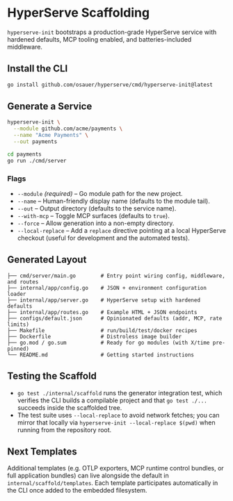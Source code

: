 # HyperServe Scaffolding

`hyperserve-init` bootstraps a production-grade HyperServe service with hardened defaults, MCP tooling enabled, and batteries-included middleware.

## Install the CLI

```bash
go install github.com/osauer/hyperserve/cmd/hyperserve-init@latest
```

## Generate a Service

```bash
hyperserve-init \
  --module github.com/acme/payments \
  --name "Acme Payments" \
  --out payments

cd payments
go run ./cmd/server
```

### Flags

- `--module` *(required)* – Go module path for the new project.
- `--name` – Human-friendly display name (defaults to the module tail).
- `--out` – Output directory (defaults to the service name).
- `--with-mcp` – Toggle MCP surfaces (defaults to `true`).
- `--force` – Allow generation into a non-empty directory.
- `--local-replace` – Add a `replace` directive pointing at a local HyperServe checkout (useful for development and the automated tests).

## Generated Layout

```
├── cmd/server/main.go        # Entry point wiring config, middleware, and routes
├── internal/app/config.go    # JSON + environment configuration loader
├── internal/app/server.go    # HyperServe setup with hardened defaults
├── internal/app/routes.go    # Example HTML + JSON endpoints
├── configs/default.json      # Opinionated defaults (addr, MCP, rate limits)
├── Makefile                  # run/build/test/docker recipes
├── Dockerfile                # Distroless image builder
├── go.mod / go.sum           # Ready for go modules (with X/time pre-pinned)
└── README.md                 # Getting started instructions
```

## Testing the Scaffold

- `go test ./internal/scaffold` runs the generator integration test, which verifies the CLI builds a compilable project and that `go test ./...` succeeds inside the scaffolded tree.
- The test suite uses `--local-replace` to avoid network fetches; you can mirror that locally via `hyperserve-init --local-replace $(pwd)` when running from the repository root.

## Next Templates

Additional templates (e.g. OTLP exporters, MCP runtime control bundles, or full application bundles) can live alongside the default in `internal/scaffold/templates`. Each template participates automatically in the CLI once added to the embedded filesystem.
